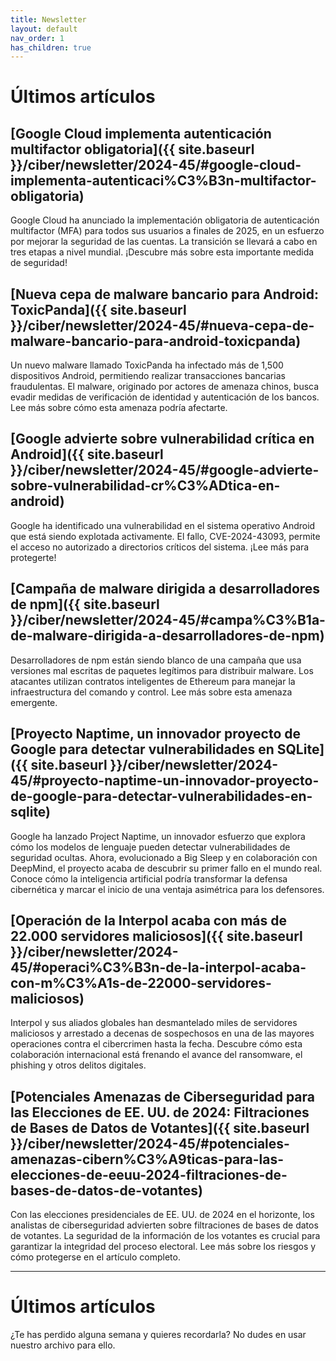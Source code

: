 ```yaml
---
title: Newsletter
layout: default
nav_order: 1
has_children: true
---
```


# Últimos artículos

## [Google Cloud implementa autenticación multifactor obligatoria]({{ site.baseurl }}/ciber/newsletter/2024-45/#google-cloud-implementa-autenticaci%C3%B3n-multifactor-obligatoria)

Google Cloud ha anunciado la implementación obligatoria de autenticación multifactor (MFA) para todos sus usuarios a finales de 2025, en un esfuerzo por mejorar la seguridad de las cuentas. La transición se llevará a cabo en tres etapas a nivel mundial. ¡Descubre más sobre esta importante medida de seguridad!

## [Nueva cepa de malware bancario para Android: ToxicPanda]({{ site.baseurl }}/ciber/newsletter/2024-45/#nueva-cepa-de-malware-bancario-para-android-toxicpanda)

Un nuevo malware llamado ToxicPanda ha infectado más de 1,500 dispositivos Android, permitiendo realizar transacciones bancarias fraudulentas. El malware, originado por actores de amenaza chinos, busca evadir medidas de verificación de identidad y autenticación de los bancos. Lee más sobre cómo esta amenaza podría afectarte.

## [Google advierte sobre vulnerabilidad crítica en Android]({{ site.baseurl }}/ciber/newsletter/2024-45/#google-advierte-sobre-vulnerabilidad-cr%C3%ADtica-en-android)

Google ha identificado una vulnerabilidad en el sistema operativo Android que está siendo explotada activamente. El fallo, CVE-2024-43093, permite el acceso no autorizado a directorios críticos del sistema. ¡Lee más para protegerte!

## [Campaña de malware dirigida a desarrolladores de npm]({{ site.baseurl }}/ciber/newsletter/2024-45/#campa%C3%B1a-de-malware-dirigida-a-desarrolladores-de-npm)

Desarrolladores de npm están siendo blanco de una campaña que usa versiones mal escritas de paquetes legítimos para distribuir malware. Los atacantes utilizan contratos inteligentes de Ethereum para manejar la infraestructura del comando y control. Lee más sobre esta amenaza emergente.

## [Proyecto Naptime, un innovador proyecto de Google para detectar vulnerabilidades en SQLite]({{ site.baseurl }}/ciber/newsletter/2024-45/#proyecto-naptime-un-innovador-proyecto-de-google-para-detectar-vulnerabilidades-en-sqlite)

Google ha lanzado Project Naptime, un innovador esfuerzo que explora cómo los modelos de lenguaje pueden detectar vulnerabilidades de seguridad ocultas. Ahora, evolucionado a Big Sleep y en colaboración con DeepMind, el proyecto acaba de descubrir su primer fallo en el mundo real. Conoce cómo la inteligencia artificial podría transformar la defensa cibernética y marcar el inicio de una ventaja asimétrica para los defensores.

## [Operación de la Interpol acaba con más de 22.000 servidores maliciosos]({{ site.baseurl }}/ciber/newsletter/2024-45/#operaci%C3%B3n-de-la-interpol-acaba-con-m%C3%A1s-de-22000-servidores-maliciosos)

Interpol y sus aliados globales han desmantelado miles de servidores maliciosos y arrestado a decenas de sospechosos en una de las mayores operaciones contra el cibercrimen hasta la fecha. Descubre cómo esta colaboración internacional está frenando el avance del ransomware, el phishing y otros delitos digitales.

## [Potenciales Amenazas de Ciberseguridad para las Elecciones de EE. UU. de 2024: Filtraciones de Bases de Datos de Votantes]({{ site.baseurl }}/ciber/newsletter/2024-45/#potenciales-amenazas-cibern%C3%A9ticas-para-las-elecciones-de-eeuu-2024-filtraciones-de-bases-de-datos-de-votantes)

Con las elecciones presidenciales de EE. UU. de 2024 en el horizonte, los analistas de ciberseguridad advierten sobre filtraciones de bases de datos de votantes. La seguridad de la información de los votantes es crucial para garantizar la integridad del proceso electoral. Lee más sobre los riesgos y cómo protegerse en el artículo completo.

---

# Últimos artículos

¿Te has perdido alguna semana y quieres recordarla? No dudes en usar nuestro archivo para ello.
